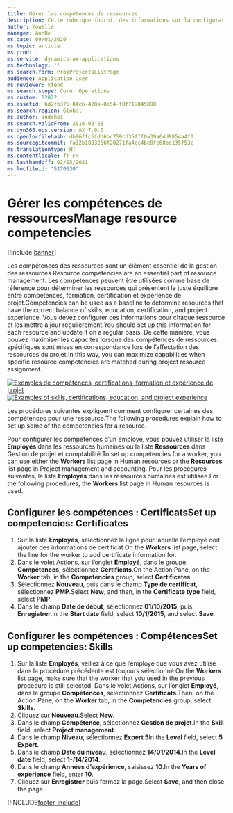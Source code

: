 ```yaml
---
title: Gérer les compétences de ressources
description: Cette rubrique fournit des informations sur la configuration des compétences de ressources de projet.
author: Yowelle
manager: AnnBe
ms.date: 09/01/2020
ms.topic: article
ms.prod: ''
ms.service: dynamics-ax-applications
ms.technology: ''
ms.search.form: ProjProjectsListPage
audience: Application User
ms.reviewer: kfend
ms.search.scope: Core, Operations
ms.custom: 82022
ms.assetid: bd2fb375-84c6-428a-8e54-f0f719045898
ms.search.region: Global
ms.author: andchoi
ms.search.validFrom: 2016-02-28
ms.dyn365.ops.version: AX 7.0.0
ms.openlocfilehash: db96ffc5fdd6bc759cd35fff0a39a64d9854a4f0
ms.sourcegitcommit: fa32b1893286f20271fa4ec4be8fc68bd135f53c
ms.translationtype: HT
ms.contentlocale: fr-FR
ms.lasthandoff: 02/15/2021
ms.locfileid: "5270630"
---
```

# <a name="manage-resource-competencies"></a><span data-ttu-id="7cee8-103">Gérer les compétences de ressources</span><span class="sxs-lookup"><span data-stu-id="7cee8-103">Manage resource competencies</span></span>

[!include [banner](../includes/banner.md)]

<span data-ttu-id="7cee8-104">Les compétences des ressources sont un élément essentiel de la gestion des ressources.</span><span class="sxs-lookup"><span data-stu-id="7cee8-104">Resource competencies are an essential part of resource management.</span></span> <span data-ttu-id="7cee8-105">Les compétences peuvent être utilisées comme base de référence pour déterminer les ressources qui présentent le juste équilibre entre compétences, formation, certification et expérience de projet.</span><span class="sxs-lookup"><span data-stu-id="7cee8-105">Competencies can be used as a baseline to determine resources that have the correct balance of skills, education, certification, and project experience.</span></span> <span data-ttu-id="7cee8-106">Vous devez configurer ces informations pour chaque ressource et les mettre à jour régulièrement.</span><span class="sxs-lookup"><span data-stu-id="7cee8-106">You should set up this information for each resource and update it on a regular basis.</span></span> <span data-ttu-id="7cee8-107">De cette manière, vous pouvez maximiser les capacités lorsque des compétences de ressources spécifiques sont mises en correspondance lors de l’affectation des ressources du projet.</span><span class="sxs-lookup"><span data-stu-id="7cee8-107">In this way, you can maximize capabilities when specific resource competencies are matched during project resource assignment.</span></span>

<span data-ttu-id="7cee8-108">[![Exemples de compétences, certifications, formation et expérience de projet](./media/projectresourcing06-1024x383.jpg)](./media/projectresourcing06.jpg)</span><span class="sxs-lookup"><span data-stu-id="7cee8-108">[![Examples of skills, certifications, education, and project experience](./media/projectresourcing06-1024x383.jpg)](./media/projectresourcing06.jpg)</span></span>

<span data-ttu-id="7cee8-109">Les procédures suivantes expliquent comment configurer certaines des compétences pour une ressource.</span><span class="sxs-lookup"><span data-stu-id="7cee8-109">The following procedures explain how to set up some of the competencies for a resource.</span></span>

<span data-ttu-id="7cee8-110">Pour configurer les compétences d’un employé, vous pouvez utiliser la liste **Employés** dans les ressources humaines ou la liste **Ressources** dans Gestion de projet et comptabilité.</span><span class="sxs-lookup"><span data-stu-id="7cee8-110">To set up competencies for a worker, you can use either the **Workers** list page in Human resources or the **Resources** list page in Project management and accounting.</span></span> <span data-ttu-id="7cee8-111">Pour les procédures suivantes, la liste **Employés** dans les ressources humaines est utilisée.</span><span class="sxs-lookup"><span data-stu-id="7cee8-111">For the following procedures, the **Workers** list page in Human resources is used.</span></span>

## <a name="set-up-competencies-certificates"></a><span data-ttu-id="7cee8-112">Configurer les compétences : Certificats</span><span class="sxs-lookup"><span data-stu-id="7cee8-112">Set up competencies: Certificates</span></span>

1. <span data-ttu-id="7cee8-113">Sur la liste **Employés**, sélectionnez la ligne pour laquelle l’employé doit ajouter des informations de certificat.</span><span class="sxs-lookup"><span data-stu-id="7cee8-113">On the **Workers** list page, select the line for the worker to add certificate information for.</span></span>
2. <span data-ttu-id="7cee8-114">Dans le volet Actions, sur l’onglet **Employé**, dans le groupe **Compétences**, sélectionnez **Certificats**.</span><span class="sxs-lookup"><span data-stu-id="7cee8-114">On the Action Pane, on the **Worker** tab, in the **Competencies** group, select **Certificates**.</span></span>
3. <span data-ttu-id="7cee8-115">Sélectionnez **Nouveau**, puis dans le champ **Type de certificat**, sélectionnez **PMP**.</span><span class="sxs-lookup"><span data-stu-id="7cee8-115">Select **New**, and then, in the **Certificate type** field, select **PMP**.</span></span>
4. <span data-ttu-id="7cee8-116">Dans le champ **Date de début**, sélectionnez **01/10/2015**, puis **Enregistrer**.</span><span class="sxs-lookup"><span data-stu-id="7cee8-116">In the **Start date** field, select **10/1/2015**, and select **Save**.</span></span>

## <a name="set-up-competencies-skills"></a><span data-ttu-id="7cee8-117">Configurer les compétences : Compétences</span><span class="sxs-lookup"><span data-stu-id="7cee8-117">Set up competencies: Skills</span></span>

1. <span data-ttu-id="7cee8-118">Sur la liste **Employés**, veillez à ce que l’employé que vous avez utilisé dans la procédure précédente est toujours sélectionné.</span><span class="sxs-lookup"><span data-stu-id="7cee8-118">On the **Workers** list page, make sure that the worker that you used in the previous procedure is still selected.</span></span> <span data-ttu-id="7cee8-119">Dans le volet Actions, sur l’onglet **Employé**, dans le groupe **Compétences**, sélectionnez **Certificats**.</span><span class="sxs-lookup"><span data-stu-id="7cee8-119">Then, on the Action Pane, on the **Worker** tab, in the **Competencies** group, select **Skills**.</span></span>
2. <span data-ttu-id="7cee8-120">Cliquez sur **Nouveau**.</span><span class="sxs-lookup"><span data-stu-id="7cee8-120">Select **New**.</span></span>
3. <span data-ttu-id="7cee8-121">Dans le champ **Compétence**, sélectionnez **Gestion de projet**.</span><span class="sxs-lookup"><span data-stu-id="7cee8-121">In the **Skill** field, select **Project management**.</span></span>
4. <span data-ttu-id="7cee8-122">Dans le champ **Niveau**, sélectionnez **Expert 5**</span><span class="sxs-lookup"><span data-stu-id="7cee8-122">In the **Level** field, select **5 Expert**.</span></span>
5. <span data-ttu-id="7cee8-123">Dans le champ **Date du niveau**, sélectionnez **14/01/2014**.</span><span class="sxs-lookup"><span data-stu-id="7cee8-123">In the **Level date** field, select **1-/14/2014**.</span></span>
6. <span data-ttu-id="7cee8-124">Dans le champ **Années d’expérience**, saisissez **10**.</span><span class="sxs-lookup"><span data-stu-id="7cee8-124">In the **Years of experience** field, enter **10**.</span></span>
7. <span data-ttu-id="7cee8-125">Cliquez sur **Enregistrer** puis fermez la page.</span><span class="sxs-lookup"><span data-stu-id="7cee8-125">Select **Save**, and then close the page.</span></span>


[!INCLUDE[footer-include](../includes/footer-banner.md)]